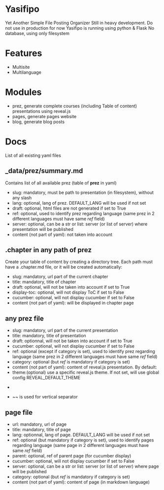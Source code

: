 # Yasifipo

Yet Another Simple File Posting Organizer
Still in heavy development. Do not use in production for now
Yasifipo is running using python & Flask
No database, using only filesystem

# Features
*  Multisite
*  Multilanguage

# Modules
*  prez, generate complete courses (including Table of content) presentations using reveal.js
*  pages, generate pages website
*  blog, generate blog posts

# Docs
List of all existing yaml files

## _data/prez/summary.md
Contains list of all available prez (table of __prez__ in yaml)
*  slug: mandatory, must be path to presentation (in filesystem), without any slash
*  lang: optional, lang of prez. DEFAULT_LANG will be used if not set
*  draft: optional, html files are not generated if set to True
*  ref: optional, used to identify prez regarding language (same prez in 2 different languages must have same _ref_ field)
*  server: optional, can be a str or list: server (or list of server) where presentation will be published
*  content (not part of yaml): not taken into account

## .chapter in any path of prez
Create your table of content by creating a directory tree. Each path must have a .chapter.md file, or it will be created automatically:  
*  slug: mandatory, url part of the current chapter
*  title: mandatory, title of chapter
*  draft: optional, will not be taken into account if set to True
*  display-toc: optional, will not display ToC if set to False
*  cucumber: optional, will not display cucumber if set to False
*  content (not part of yaml): will be displayed in chapter page

## any prez file
*  slug: mandatory, url part of the current presentation
*  title: mandatory, title of presentation
*  draft: optionnal, will not be taken into account if set to True
*  cucumber: optional, will not display cucumber if set to False
*  ref: optional (except if category is set), used to identify prez regarding language (same prez in 2 different languages must have same _ref_ field)
*  category: optional (but _ref_ is mandatory if category is set)
*  content (not part of yaml): content of reveal.js presentation. By default:
*  theme:(optional) use a specific reveal.js theme. If not set, will use global config REVEAL_DEFAULT_THEME
  *  ~~~ is used for horizontal separator
  *  ~~ is used for vertical separator

## page file
*  url: mandatory, url of page
*  title: mandatory, title of page
*  lang: optionnal, lang of page. DEFAULT_LANG will be used if not set
*  ref: optional (but mandatory if category is set), used to identify pages regarding language (same page in 2 different languages must have same _ref_ field)
*  parent: optional, ref of parent page (for cucumber display)
*  cucumber: optional, will not display cucumber if set to False
*  server: optional, can be a str or list: server (or list of server) where page will be published
*  category: optional (but _ref_ is mandatory if category is set)
*  content (not part of yaml): content of page (in markdown language)
